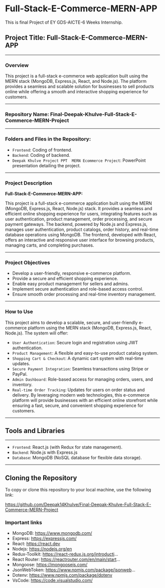 # Full-Stack-E-Commerce-MERN-APP
This is final Project of  EY GDS-AICTE-6 Weeks Internship. 

## Project Title: Full-Stack-E-Commerce-MERN-APP
---

### Overview

This project is a full-stack e-commerce web application built using the MERN stack (MongoDB, Express.js, React, and Node.js). The platform provides a seamless and scalable solution for businesses to sell products online while offering a smooth and interactive shopping experience for customers.

---

### Repository Name: Final-Deepak-Khulve-Full-Stack-E-Commerce-MERN-Project 

---

### Folders and Files in the Repository:

- `Frontend`: Coding of frontend.
- `Backend`: Coding of backend.
- `Deepak Khulve Project PPT  MERN Ecommerce Project`: PowerPoint presentation detailing the project.

---

### Project Description

**Full-Stack-E-Commerce-MERN-APP:**

This project is a full-stack e-commerce application built using the MERN (MongoDB, Express.js, React, Node.js) stack. It provides a seamless and efficient online shopping experience for users, integrating features such as user authentication, product management, order processing, and secure payment gateways.
The backend, powered by Node.js and Express.js, manages user authentication, product catalogs, order history, and real-time database operations using MongoDB. The frontend, developed with React, offers an interactive and responsive user interface for browsing products, managing carts, and completing purchases.

---

### Project Objectives

- Develop a user-friendly, responsive e-commerce platform.
- Provide a secure and efficient shopping experience.
- Enable easy product management for sellers and admins.
- Implement secure authentication and role-based access control.
- Ensure smooth order processing and real-time inventory management.
  
---   

### How to Use

This project aims to develop a scalable, secure, and user-friendly e-commerce platform using the MERN stack (MongoDB, Express.js, React, Node.js). The system will offer:
- `User Authentication`: Secure login and registration using JWT authentication.
- `Product Management`: A flexible and easy-to-use product catalog system.
- `Shopping Cart & Checkout`: A dynamic cart system with real-time updates.
- `Secure Payment Integration`: Seamless transactions using Stripe or PayPal.
- `Admin Dashboard`: Role-based access for managing orders, users, and inventory.
- `Real-time Order Tracking`: Updates for users on order status and delivery.
By leveraging modern web technologies, this e-commerce platform will provide businesses with an efficient online storefront while ensuring a fast, secure, and convenient shopping experience for customers.

---

## Tools and Libraries

---

- `Frontend`: React.js (with Redux for state management).
- `Backend`: Node.js with Express.js
- `Database`: MongoDB (NoSQL database for flexible data storage).
  
---

## Cloning the Repository

To copy or clone this repository to your local machine, use the following link:

 https://github.com/Deepak14Khulve/Final-Deepak-Khulve-Full-Stack-E-Commerce-MERN-Project

### Important links
- MongoDB: https://www.mongodb.com/
- Express: https://expressjs.com/
- React: https://react.dev
- Nodejs: https://nodejs.org/en
- Redux-Toolkit: https://react-redux.js.org/introducti...
- React Router: https://reactrouter.com/en/main/start...
- Mongoose: https://mongoosejs.com/
- JsonWebToken: https://www.npmjs.com/package/jsonweb...
- Dotenv: https://www.npmjs.com/package/dotenv
- VsCode: https://code.visualstudio.com/
